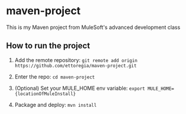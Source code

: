 # maven-project

This is my Maven project from MuleSoft's advanced development class

## How to run the project

1. Add the remote repository: `git remote add origin https://github.com/ettoregia/maven-project.git`

1. Enter the repo: `cd maven-project`

1. (Optional) Set your MULE_HOME env variable: `export MULE_HOME={locationOfMuleInstall}`

1. Package and deploy: `mvn install`